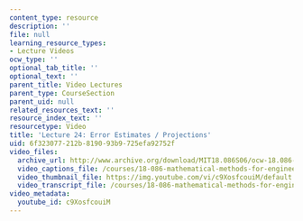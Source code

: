 ```yaml
---
content_type: resource
description: ''
file: null
learning_resource_types:
- Lecture Videos
ocw_type: ''
optional_tab_title: ''
optional_text: ''
parent_title: Video Lectures
parent_type: CourseSection
parent_uid: null
related_resources_text: ''
resource_index_text: ''
resourcetype: Video
title: 'Lecture 24: Error Estimates / Projections'
uid: 6f323077-212b-8190-93b9-725efa92752f
video_files:
  archive_url: http://www.archive.org/download/MIT18.086S06/ocw-18.086-14apr2006-220k.mp4
  video_captions_file: /courses/18-086-mathematical-methods-for-engineers-ii-spring-2006/81c026a9979c5193b9d0b67755eb56e5_c9XosfcouiM.vtt
  video_thumbnail_file: https://img.youtube.com/vi/c9XosfcouiM/default.jpg
  video_transcript_file: /courses/18-086-mathematical-methods-for-engineers-ii-spring-2006/a921ce5ba98486bcce04f3578c40a211_c9XosfcouiM.pdf
video_metadata:
  youtube_id: c9XosfcouiM
---
```

